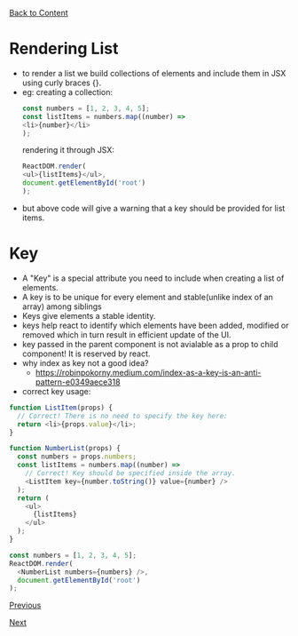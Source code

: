 [Back to Content](../README.md)

# Rendering List
- to render a list we build collections of elements and include them in JSX using curly braces {}.
- eg:
    creating a collection:
    ```javascript
    const numbers = [1, 2, 3, 4, 5];
    const listItems = numbers.map((number) =>
    <li>{number}</li>
    );
    ```
    rendering it through JSX:
    ```javascript
    ReactDOM.render(
    <ul>{listItems}</ul>,
    document.getElementById('root')
    );
    ```
- but above code will give a warning that a key should be provided for list items.

# Key
- A "Key" is a special attribute you need to include when creating a list of elements.
- A key is to be unique for every element and stable(unlike index of an array) among siblings
- Keys give elements a stable identity.
- keys help react to identify which elements have been added, modified or removed which in turn result in efficient update of the UI.
- key passed in the parent component is not avialable as a prop to child component! It is reserved by react.
- why index as key not a good idea?
    - https://robinpokorny.medium.com/index-as-a-key-is-an-anti-pattern-e0349aece318
- correct key usage:
```javascript
function ListItem(props) {
  // Correct! There is no need to specify the key here:
  return <li>{props.value}</li>;
}

function NumberList(props) {
  const numbers = props.numbers;
  const listItems = numbers.map((number) =>
    // Correct! Key should be specified inside the array.
    <ListItem key={number.toString()} value={number} />
  );
  return (
    <ul>
      {listItems}
    </ul>
  );
}

const numbers = [1, 2, 3, 4, 5];
ReactDOM.render(
  <NumberList numbers={numbers} />,
  document.getElementById('root')
);
```


[Previous](../Basic_Hooks/README.md)
<br>

[Next](../Forms/README.md)